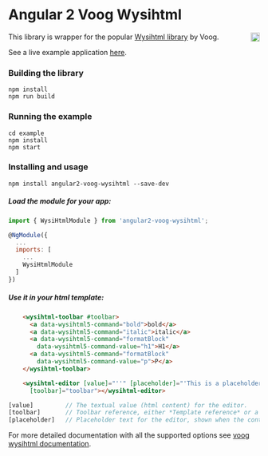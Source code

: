 # Angular 2 Voog Wysihtml

<a href="https://badge.fury.io/js/angular2-voog-wysihtml"><img src="https://badge.fury.io/js/angular2-voog-wysihtml.svg" align="right" alt="npm version" height="18"></a>

This library is wrapper for the popular [Wysihtml library](http://wysihtml.com/) by Voog. 

See a live example application <a href="https://zefoy.github.io/angular2-voog-wysihtml/">here</a>.

### Building the library

    npm install
    npm run build

### Running the example

    cd example
    npm install
    npm start

### Installing and usage

    npm install angular2-voog-wysihtml --save-dev

##### Load the module for your app:

```javascript
import { WysiHtmlModule } from 'angular2-voog-wysihtml';

@NgModule({
  ...
  imports: [
    ...
    WysiHtmlModule
  ]
})
```

##### Use it in your html template:

```html
    <wysihtml-toolbar #toolbar>
      <a data-wysihtml5-command="bold">bold</a>
      <a data-wysihtml5-command="italic">italic</a>
      <a data-wysihtml5-command="formatBlock" 
        data-wysihtml5-command-value="h1">H1</a>
      <a data-wysihtml5-command="formatBlock" 
        data-wysihtml5-command-value="p">P</a>
    </wysihtml-toolbar>

    <wysihtml-editor [value]="''" [placeholder]="'This is a placeholder'" 
      [toolbar]="toolbar"></wysihtml-editor>
```

```javascript
[value]         // The textual value (html content) for the editor. 
[toolbar]       // Toolbar reference, either *Template reference* or a *DOM id*.
[placeholder]   // Placeholder text for the editor, shown when the content is empty.
```

For more detailed documentation with all the supported options see [voog wysihtml documentation](https://github.com/Voog/wysihtml/).

